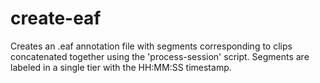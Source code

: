 # create-eaf
Creates an .eaf annotation file with segments corresponding to clips concatenated together using the 'process-session' script. Segments are labeled in a single tier with the HH:MM:SS timestamp.

